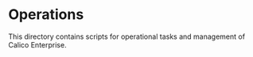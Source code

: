 # Operations

This directory contains scripts for operational tasks and management of Calico Enterprise.
